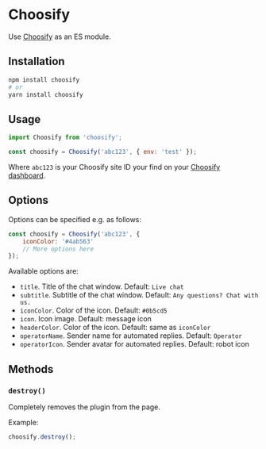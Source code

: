 # Choosify

Use [Choosify](https://choosify.chat) as an ES module.

## Installation

```sh
npm install choosify
# or
yarn install choosify
```

## Usage

```js
import Choosify from 'choosify';

const choosify = Choosify('abc123', { env: 'test' });
```

Where `abc123` is your Choosify site ID your find on your [Choosify dashboard](https://app.choosify.chat).

## Options

Options can be specified e.g. as follows:

```js
const choosify = Choosify('abc123', {
    iconColor: '#4ab563'
    // More options here
});
```

Available options are:
- `title`. Title of the chat window. Default: `Live chat`
- `subtitle`. Subtitle of the chat window. Default: `Any questions? Chat with us.`
- `iconColor`. Color of the icon. Default: `#0b5cd5`
- `icon`. Icon image. Default: message icon
- `headerColor`. Color of the icon. Default: same as `iconColor`
- `operatorName`. Sender name for automated replies. Default: `Operator`
- `operatorIcon`. Sender avatar for automated replies. Default: robot icon

## Methods

### `destroy()`

Completely removes the plugin from the page.

Example:

```js
choosify.destroy();
```
